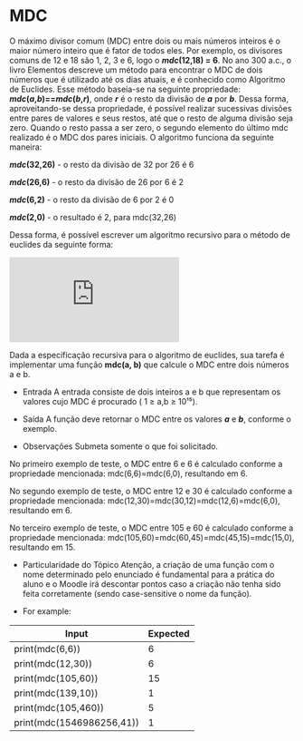 # MDC
O máximo divisor comum (MDC) entre dois ou mais números inteiros é o maior número inteiro que é fator de todos eles. Por exemplo, os divisores comuns de 12 e 18 são 1, 2, 3 e 6, logo o **_mdc_(12,18) = 6**. No ano 300 a.c., o livro Elementos descreve um método para encontrar o MDC de dois números que é utilizado até os dias atuais, e é conhecido como Algoritmo de Euclides. Esse método baseia-se na seguinte propriedade: **_mdc_(_a_,_b_)==_mdc_(_b_,_r_)**, onde **_r_** é o resto da divisão de **_a_** por **_b_**. Dessa forma, aproveitando-se dessa propriedade, é possível realizar sucessivas divisões entre pares de valores e seus restos, até que o resto de alguma divisão seja zero. Quando o resto passa a ser zero, o segundo elemento do último mdc realizado é o MDC dos pares iniciais. O algoritmo funciona da seguinte maneira:

**_mdc_(32,26)** - o resto da divisão de 32 por 26 é 6

**_mdc_(26,6)** - o resto da divisão de 26 por 6 é 2

**_mdc_(6,2)** - o resto da divisão de 6 por 2 é 0

**_mdc_(2,0)** - o resultado é 2, para mdc(32,26)

Dessa forma, é possível escrever um algoritmo recursivo para o método de euclides da seguinte forma:

![equation](http://www.sciweavers.org/tex2img.php?eq=mdc%28a%2C%20b%29%20%3D%20%5Cbegin%7Bcases%7D%20a%20%26%20%5Ctext%7Bse%20%7D%20b%20%3D%200%20%5C%5C%20mdc%28b%2C%20a%20%5C%25%20b%29%20%26%20%5Ctext%7Bse%20%7D%20a%20%5C%25%20b%20%3E%200%2Cb%20%3E%200%20%5Cend%7Bcases%7D&bc=White&fc=Black&im=jpg&fs=12&ff=arev&edit=0)



Dada a especificação recursiva para o algoritmo de euclides, sua tarefa é implementar uma função **mdc(a, b)** que calcule o MDC entre dois números a e b.

* Entrada
A entrada consiste de dois inteiros a e b que representam os valores cujo MDC é procurado ( 1 ≥ a,b ≥ 10¹⁵).

* Saída
A função deve retornar o MDC entre os valores **_a_** e **_b_**, conforme o exemplo.

* Observações
Submeta somente o que foi solicitado.

No primeiro exemplo de teste, o MDC entre 6 e 6 é calculado conforme a propriedade mencionada: mdc(6,6)=mdc(6,0), resultando em 6.

No segundo exemplo de teste, o MDC entre 12 e 30 é calculado conforme a propriedade mencionada: mdc(12,30)=mdc(30,12)=mdc(12,6)=mdc(6,0), resultando em 6.

No terceiro exemplo de teste, o MDC entre 105 e 60 é calculado conforme a propriedade mencionada: mdc(105,60)=mdc(60,45)=mdc(45,15)=mdc(15,0), resultando em 15.

* Particularidade do Tópico
Atenção, a criação de uma função com o nome determinado pelo enunciado é fundamental para a prática do aluno e o Moodle irá descontar pontos caso a criação não tenha sido feita corretamente (sendo case-sensitive o nome da função).

* For example:

Input|Expected
-----|--------
print(mdc(6,6))|6
print(mdc(12,30))|6
print(mdc(105,60))|15
print(mdc(139,10))|1
print(mdc(105,460))|5
print(mdc(1546986256,41))|1
